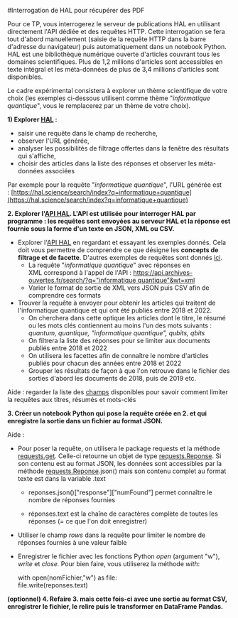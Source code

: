 #Interrogation de HAL pour récupérer des PDF

Pour ce TP, vous interrogerez le serveur de publications HAL en utilisant directement l'API dédiée et des requêtes HTTP. Cette interrogation se fera tout d'abord manuellement (saisie de la requête HTTP dans la barre d'adresse du navigateur) puis automatiquement dans un notebook Python. HAL est une bibliothèque numérique ouverte d'articles couvrant tous les domaines scientifiques. Plus de 1,2 millions d'articles sont accessibles en texte intégral et les méta-données de plus de 3,4 millions d'articles sont disponibles.

Le cadre expérimental consistera à explorer un thème scientifique de votre choix (les exemples ci-dessous utilisent comme thème "_informatique quantique_", vous le remplacerez par un thème de votre choix).

**1) Explorer [HAL](https://hal.science) :**

*   saisir une requête dans le champ de recherche,
*   observer l'URL générée,
*   analyser les possibilités de filtrage offertes dans la fenêtre des résultats qui s'affiche, 
*   choisir des articles dans la liste des réponses et observer les méta-données associées

Par exemple pour la requête "_informatique quantique_", l'URL générée est : [https://hal.science/search/index?q=informatique+quantique](https://hal.science/search/index?q=informatique+quantique)

**2\. Explorer l'[API HAL](https://api.archives-ouvertes.fr/docs/search). L'API est utilisée pour interroger HAL par programme : les requêtes sont envoyées au serveur HAL et la réponse est fournie sous la forme d'un texte en JSON, XML ou CSV.**

*   Explorer l'[API HAL](https://api.archives-ouvertes.fr/docs/search) en regardant et essayant les exemples donnés. Cela doit vous permettre de comprendre ce que désigne les **concepts de filtrage et de facette**. D'autres exemples de requêtes sont donnés [ici](https://wiki.ccsd.cnrs.fr/wikis/hal/index.php/Requêtes_sur_les_ressources_de_HAL#R.C3.A9cup.C3.A9rer_la_liste_des_collections_rattach.C3.A9es_.C3.A0_son_institution). 
    *   La requête "_informatique quantique_" avec réponses en XML correspond à l'appel de l'API : [https://api.archives-ouvertes.fr/search/?q="informatique quantique"&wt=xml](https://api.archives-ouvertes.fr/search/?q=%22informatique%20quantique%22&wt=xml)
    *   Varier le format de sortie de XML vers JSON puis CSV afin de comprendre ces formats
*   Trouver la requête à envoyer pour obtenir les articles qui traitent de l'informatique quantique et qui ont été publiés entre 2018 et 2022.
    *   On cherchera dans cette optique les articles dont le titre, le résumé ou les mots clés contiennent au moins l'un des mots suivants : _quantum, quantique, "informatique quantique", qubits, qbits_
    *   On filtrera la liste des réponses pour se limiter aux documents publiés entre 2018 et 2022
    *   On utilisera les facettes afin de connaître le nombre d'articles publiés pour chacun des années entre 2018 et 2022
    *   Grouper les résultats de façon à que l'on retrouve dans le fichier des sorties d'abord les documents de 2018, puis de 2019 etc.

Aide : regarder la liste des [champs](https://api.archives-ouvertes.fr/docs/search/?schema=fields#fields) disponibles pour savoir comment limiter la requêtes aux titres, résumés et mots-clés 

**3\. Créer un notebook Python qui pose la requête créée en 2. et qui enregistre la sortie dans un fichier au format JSON.**

Aide :

*   Pour poser la requête, on utilisera le package requests et la méthode [requests.get](https://www.w3schools.com/python/ref_requests_get.asp). Celle-ci retourne un objet de type [requests.Reponse](https://www.w3schools.com/python/ref_requests_response.asp). Si son contenu est au format JSON, les données sont accessibles par la méthode [requests.Reponse](https://www.w3schools.com/python/ref_requests_response.asp).json() mais son contenu complet au format texte est dans la variable .text
    *   reponses.json()\["response"\]\["numFound"\] permet connaître le nombre de réponses fournies
        
    *   réponses.text est la chaîne de caractères complète de toutes les réponses (= ce que l'on doit enregistrer)
*   Utiliser le champ _rows_ dans la requête pour limiter le nombre de réponses fournies à une valeur faible
*   Enregistrer le fichier avec les fonctions Python _open_ (argument "w"), _write_ et _close._ Pour bien faire, vous utiliserez la méthode _with_: 
    
    with open(nomFichier,"w") as file:  
         file.write(reponses.text)
    

**(optionnel) 4. Refaire 3. mais cette fois-ci avec une sortie au format CSV, enregistrer le fichier, le relire puis le transformer en DataFrame Pandas.**

